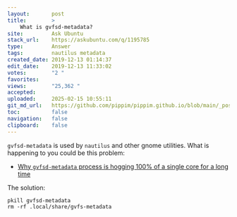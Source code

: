 ```yaml
---
layout:       post
title:        >
    What is gvfsd-metadata?
site:         Ask Ubuntu
stack_url:    https://askubuntu.com/q/1195785
type:         Answer
tags:         nautilus metadata
created_date: 2019-12-13 01:14:37
edit_date:    2019-12-13 11:33:02
votes:        "2 "
favorites:    
views:        "25,362 "
accepted:     
uploaded:     2025-02-15 10:55:11
git_md_url:   https://github.com/pippim/pippim.github.io/blob/main/_posts/2019/2019-12-13-What-is-gvfsd-metadata_.md
toc:          false
navigation:   false
clipboard:    false
---
```


`gvfsd-metadata` is used by `nautilus` and other gnome utilities. What is happening to you could be this problem:

- [Why ``gvfsd-metadata`` process is hogging 100% of a single core for a long time][1]

The solution:

``` 
pkill gvfsd-metadata 
rm -rf .local/share/gvfs-metadata
```


  [1]: https://unix.stackexchange.com/questions/108254/why-gvfsd-metadata-process-is-hogging-100-of-a-single-core-for-a-long-time
